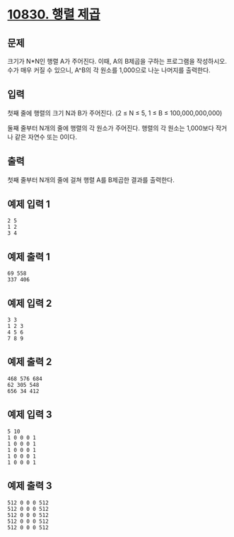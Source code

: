 # [10830. 행렬 제곱](https://www.acmicpc.net/problem/10830)

## 문제
크기가 N*N인 행렬 A가 주어진다. 이때, A의 B제곱을 구하는 프로그램을 작성하시오. 수가 매우 커질 수 있으니, A^B의 각 원소를 1,000으로 나눈 나머지를 출력한다.

## 입력
첫째 줄에 행렬의 크기 N과 B가 주어진다. (2 ≤ N ≤  5, 1 ≤ B ≤ 100,000,000,000)

둘째 줄부터 N개의 줄에 행렬의 각 원소가 주어진다. 행렬의 각 원소는 1,000보다 작거나 같은 자연수 또는 0이다.

## 출력
첫째 줄부터 N개의 줄에 걸쳐 행렬 A를 B제곱한 결과를 출력한다.

## 예제 입력 1 
```
2 5
1 2
3 4
```
## 예제 출력 1 
```
69 558
337 406
```
## 예제 입력 2 
```
3 3
1 2 3
4 5 6
7 8 9
```
## 예제 출력 2 
```
468 576 684
62 305 548
656 34 412
```
## 예제 입력 3 
```
5 10
1 0 0 0 1
1 0 0 0 1
1 0 0 0 1
1 0 0 0 1
1 0 0 0 1
```
## 예제 출력 3 
```
512 0 0 0 512
512 0 0 0 512
512 0 0 0 512
512 0 0 0 512
512 0 0 0 512
```